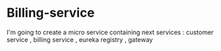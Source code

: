 # Billing-service
I'm going to create a micro service containing next services : customer service , billing service  , eureka registry , gateway
